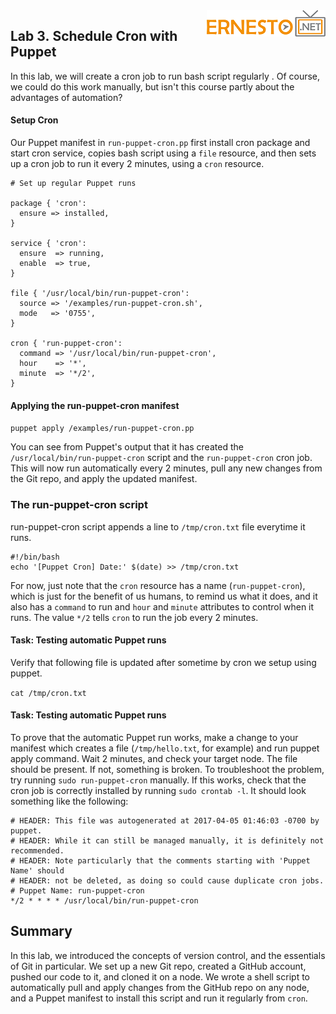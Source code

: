 
<img align="right" src="./images/logo.png">



Lab 3. Schedule Cron with Puppet 
----------------------------------



In this lab, we will create a cron job to run bash script regularly .
Of course, we could do this work manually, but isn\'t this course partly
about the advantages of automation?


#### Setup Cron

Our Puppet manifest in `run-puppet-cron.pp` first install cron package and start cron service, copies bash script using a `file` resource, and then sets up a
cron job to run it every 2 minutes, using a `cron` resource.


```
# Set up regular Puppet runs

package { 'cron':
  ensure => installed,
}

service { 'cron':
  ensure  => running,
  enable  => true,
}

file { '/usr/local/bin/run-puppet-cron':
  source => '/examples/run-puppet-cron.sh',
  mode   => '0755',
}

cron { 'run-puppet-cron':
  command => '/usr/local/bin/run-puppet-cron',
  hour    => '*',
  minute  => '*/2',
}

```



#### Applying the run-puppet-cron manifest


`puppet apply /examples/run-puppet-cron.pp`


You can see from Puppet\'s output that it has created the
`/usr/local/bin/run-puppet-cron` script and the
`run-puppet-cron` cron job. This will now run automatically every 2 minutes, pull any new changes from the Git repo, and apply the
updated manifest.



### The run-puppet-cron script


run-puppet-cron script appends a line to `/tmp/cron.txt` file everytime it runs.


```
#!/bin/bash
echo '[Puppet Cron] Date:' $(date) >> /tmp/cron.txt
```



For now, just note that the `cron` resource has a name
(`run-puppet-cron`), which is just for the benefit of us humans, to
remind us what it does, and it also has a `command` to run and
`hour` and `minute` attributes to control when it
runs. The value `*/2` tells `cron` to run the job
every 2 minutes.



#### Task: Testing automatic Puppet runs

Verify that following file is updated after sometime by cron we setup using puppet.

`cat /tmp/cron.txt`


#### Task: Testing automatic Puppet runs


To prove that the automatic Puppet run works, make a
change to your manifest which creates a file
(`/tmp/hello.txt`, for example)  and run puppet apply command. Wait 2 minutes, and check your target node. The file should be
present. If not, something is broken. To troubleshoot the problem, try
running `sudo run-puppet-cron` manually. If this works, check that
the cron job is correctly installed by running
`sudo crontab -l`. It should look something like the following:


``` 
# HEADER: This file was autogenerated at 2017-04-05 01:46:03 -0700 by puppet.
# HEADER: While it can still be managed manually, it is definitely not recommended.
# HEADER: Note particularly that the comments starting with 'Puppet Name' should
# HEADER: not be deleted, as doing so could cause duplicate cron jobs.
# Puppet Name: run-puppet-cron
*/2 * * * * /usr/local/bin/run-puppet-cron
```



Summary
-------------------------


In this lab, we introduced the concepts of version control, and the
essentials of Git in particular. We set up a new Git repo, created a
GitHub account, pushed our code to it, and cloned it on a node. We wrote
a shell script to automatically pull and apply changes from the GitHub
repo on any node, and a Puppet manifest to install this script and run
it regularly from `cron`.
